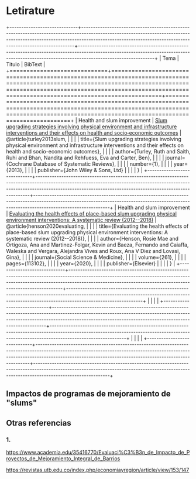 # Letirature

+-----------------------------+---------------------------------------------------------------------------------------------------------------------------------------------------------------------------------------------------------------------------------------+--------------------------------------------------------------------------------------------------------------------------------------------------------------------------------------------+
| Tema                        | Titulo                                                                                                                                                                                                                                | BibText                                                                                                                                                                                    |
+=============================+=======================================================================================================================================================================================================================================+============================================================================================================================================================================================+
| Health and slum improvement | [Slum upgrading strategies involving physical environment and infrastructure interventions and their effects on health and socio‐economic outcomes](https://www.cochranelibrary.com/cdsr/doi/10.1002/14651858.CD010067.pub2/abstract) |     @article{turley2013slum,                                                                                                                                                               |
|                             |                                                                                                                                                                                                                                       |       title={Slum upgrading strategies involving physical environment and infrastructure interventions and their effects on health and socio-economic outcomes},                           |
|                             |                                                                                                                                                                                                                                       |       author={Turley, Ruth and Saith, Ruhi and Bhan, Nandita and Rehfuess, Eva and Carter, Ben},                                                                                           |
|                             |                                                                                                                                                                                                                                       |       journal={Cochrane Database of Systematic Reviews},                                                                                                                                   |
|                             |                                                                                                                                                                                                                                       |       number={1},                                                                                                                                                                          |
|                             |                                                                                                                                                                                                                                       |       year={2013},                                                                                                                                                                         |
|                             |                                                                                                                                                                                                                                       |       publisher={John Wiley \& Sons, Ltd}                                                                                                                                                  |
|                             |                                                                                                                                                                                                                                       |     }                                                                                                                                                                                      |
+-----------------------------+---------------------------------------------------------------------------------------------------------------------------------------------------------------------------------------------------------------------------------------+--------------------------------------------------------------------------------------------------------------------------------------------------------------------------------------------+
| Health and slum improvement | [Evaluating the health effects of place-based slum upgrading physical environment interventions: A systematic review (2012--2018)](https://www.sciencedirect.com/science/article/pii/S027795362030321X)                               |     @article{henson2020evaluating,                                                                                                                                                         |
|                             |                                                                                                                                                                                                                                       |       title={Evaluating the health effects of place-based slum upgrading physical environment interventions: A systematic review (2012--2018)},                                            |
|                             |                                                                                                                                                                                                                                       |       author={Henson, Rosie Mae and Ortigoza, Ana and Martinez-Folgar, Kevin and Baeza, Fernando and Caiaffa, Waleska and Vergara, Alejandra Vives and Roux, Ana V Diez and Lovasi, Gina}, |
|                             |                                                                                                                                                                                                                                       |       journal={Social Science \& Medicine},                                                                                                                                                |
|                             |                                                                                                                                                                                                                                       |       volume={261},                                                                                                                                                                        |
|                             |                                                                                                                                                                                                                                       |       pages={113102},                                                                                                                                                                      |
|                             |                                                                                                                                                                                                                                       |       year={2020},                                                                                                                                                                         |
|                             |                                                                                                                                                                                                                                       |       publisher={Elsevier}                                                                                                                                                                 |
|                             |                                                                                                                                                                                                                                       |     }                                                                                                                                                                                      |
+-----------------------------+---------------------------------------------------------------------------------------------------------------------------------------------------------------------------------------------------------------------------------------+--------------------------------------------------------------------------------------------------------------------------------------------------------------------------------------------+
|                             |                                                                                                                                                                                                                                       |                                                                                                                                                                                            |
+-----------------------------+---------------------------------------------------------------------------------------------------------------------------------------------------------------------------------------------------------------------------------------+--------------------------------------------------------------------------------------------------------------------------------------------------------------------------------------------+
|                             |                                                                                                                                                                                                                                       |                                                                                                                                                                                            |
+-----------------------------+---------------------------------------------------------------------------------------------------------------------------------------------------------------------------------------------------------------------------------------+--------------------------------------------------------------------------------------------------------------------------------------------------------------------------------------------+

## Impactos de programas de mejoramiento de "slums"

## Otras referencias

### 1.

<https://www.academia.edu/35416770/Evaluaci%C3%B3n_de_Impacto_de_Proyectos_de_Mejoramiento_Integral_de_Barrios>

<https://revistas.utb.edu.co/index.php/economiayregion/article/view/153/147>
